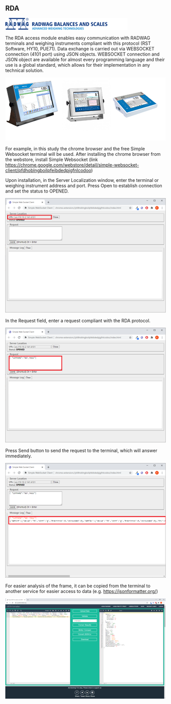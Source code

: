 ## RDA
![Alt text](en_header.png)

  The RDA access module enables easy communication with RADWAG terminals and weighing instruments compliant with this protocol (RST Software, HY10, PUE71).
Data exchange is carried out via WEBSOCKET connection (4101 port) using JSON objects. WEBSOCKET connection and JSON object are available for almost every programming language and their use is a global standard, which allows for their implementation in any technical solution.

![Alt text](rda_terminals.png)
  
 For example, in this study the chrome browser and the free Simple Websocket terminal will be used. After installing the chrome browser from the webstore, install Simple Websocket (link https://chrome.google.com/webstore/detail/simple-websocket-client/pfdhoblngboilpfeibdedpjgfnlcodoo)
  

  
Upon installation, in the Server Localization window, enter the terminal or weighing instrument address and port. Press Open to establish connection and set the status to OPENED.
  
  ![Alt text](example1.png)
  
In the Request field, enter a request compliant with the RDA protocol.
  
   ![Alt text](example2.png)
   
Press Send button to send the request to the terminal, which will answer immediately.
   
   ![Alt text](example3.png)
   
For easier analysis of the frame, it can be copied from the terminal to another service for easier access to data (e.g. https://jsonformatter.org/)
  
   ![Alt text](example4.png)

